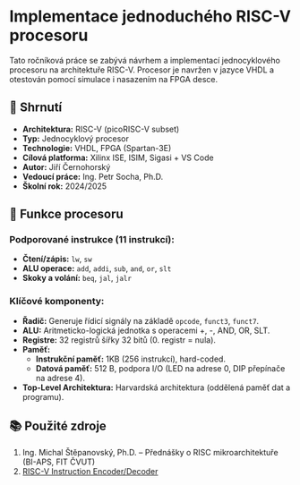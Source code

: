 # Implementace jednoduchého RISC-V procesoru

Tato ročníková práce se zabývá návrhem a implementací jednocyklového procesoru na architektuře RISC-V. Procesor je navržen v jazyce VHDL a otestován pomocí simulace i nasazením na FPGA desce.

## 📄 Shrnutí

- **Architektura:** RISC-V (picoRISC-V subset)
- **Typ:** Jednocyklový procesor
- **Technologie:** VHDL, FPGA (Spartan-3E)
- **Cílová platforma:** Xilinx ISE, ISIM, Sigasi + VS Code
- **Autor:** Jiří Černohorský
- **Vedoucí práce:** Ing. Petr Socha, Ph.D.
- **Školní rok:** 2024/2025

## 🧠 Funkce procesoru

### Podporované instrukce (11 instrukcí):
- **Čtení/zápis:** `lw`, `sw`
- **ALU operace:** `add`, `addi`, `sub`, `and`, `or`, `slt`
- **Skoky a volání:** `beq`, `jal`, `jalr`

### Klíčové komponenty:
- **Řadič:** Generuje řídicí signály na základě `opcode`, `funct3`, `funct7`.
- **ALU:** Aritmeticko-logická jednotka s operacemi +, -, AND, OR, SLT.
- **Registre:** 32 registrů šířky 32 bitů (0. registr = nula).
- **Paměť:**
  - **Instrukční paměť:** 1KB (256 instrukcí), hard-coded.
  - **Datová paměť:** 512 B, podpora I/O (LED na adrese 0, DIP přepínače na adrese 4).
- **Top-Level Architektura:** Harvardská architektura (oddělená paměť dat a programu).

## 📚 Použité zdroje

1. Ing. Michal Štěpanovský, Ph.D. – Přednášky o RISC mikroarchitektuře (BI-APS, FIT ČVUT)
2. [RISC-V Instruction Encoder/Decoder](https://luplab.gitlab.io/rvcodecjs/)


